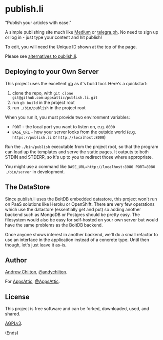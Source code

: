 # publish.li #

"Publish your articles with ease."

A simple publishing site much like [Medium](http://medium.com/) or [telegra.ph](http://telegra.ph/). No need to sign up
or log in - just type your content and hit publish!

To edit, you will need the Unique ID shown at the top of the page.

Please see [alternatives to publish.li](https://alternativeto.net/software/publish-li/).

## Deploying to your Own Server ##

This project uses the excellent [gb](https://getgb.io/) as it's build tool. Here's a quickstart:

1. clone the repo, with `git clone git@github.com:appsattic/publish.li.git`
2. run `gb build` in the project root
3. run `./bin/publish` in the project root

When you run it, you must provide two environment variables:

* `PORT` - the local port you want to listen on, e.g. `8000`
* `BASE_URL` - how your server looks from the outside world (e.g. `https://publish.li` or `http://localhost:8000`)

Run the `./bin/publish` executable from the project root, so that the program can load up the templates and serve the
static pages. It outputs to both STDIN and STDERR, so it's up to you to redirect those where appropriate.

You might use a command like `BASE_URL=http://localhost:8080 PORT=8080 ./bin/server` in development.

## The DataStore ##

Since publish.li uses the BoltDB embedded datastore, this project won't run on PaaS solutions like Heroku or
OpenShift. There are very few operations which use the datastore (essentially get and put) so adding another backend
such as MongoDB or Postgres should be pretty easy. The filesystem would also be easy for self-hosted on your own server
but would have the same problems as the BoltDB backend.

Once anyone shows interest in another backend, we'll do a small refactor to use an interface in the application instead
of a concrete type. Until then though, let's just leave it as-is.

## Author ##

[Andrew Chilton](https://chilts.org), [@andychilton](https://twitter.com/andychilton).

For [AppsAttic](https://appsattic.com), [@AppsAttic](https://twitter.com/AppsAttic).

## License ##

This project is free software and can be forked, downloaded, used, and shared.

[AGPLv3](https://www.gnu.org/licenses/agpl-3.0.txt).

(Ends)
